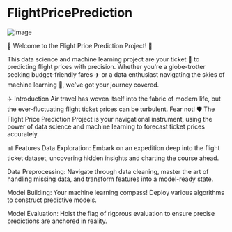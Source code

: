 # FlightPricePrediction
![image](https://github.com/user-attachments/assets/4cc2f528-0859-4ff9-a376-3fdaae6beac8)

🌟 Welcome to the Flight Price Prediction Project! 🌟

This data science and machine learning project are your ticket 🎫 to predicting flight prices with precision. Whether you're a globe-trotter seeking budget-friendly fares ✈️ or a data enthusiast navigating the skies of machine learning 🚀, we've got your journey covered.

✈️ Introduction
Air travel has woven itself into the fabric of modern life, but the ever-fluctuating flight ticket prices can be turbulent. Fear not! 🛡️ The Flight Price Prediction Project is your navigational instrument, using the power of data science and machine learning to forecast ticket prices accurately. 

📊 Features
Data Exploration: Embark on an expedition deep into the flight ticket dataset, uncovering hidden insights and charting the course ahead.

Data Preprocessing: Navigate through data cleaning, master the art of handling missing data, and transform features into a model-ready state.

Model Building: Your machine learning compass! Deploy various algorithms to construct predictive models.

Model Evaluation: Hoist the flag of rigorous evaluation to ensure precise predictions are anchored in reality.



